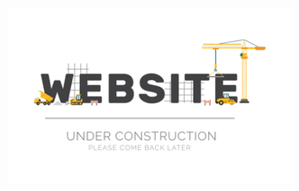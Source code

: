 [![Website screenshot](https://raw.githubusercontent.com/findaclip/branding/main/screenshots/website.png)](https://findaclip.netlify.app/)
